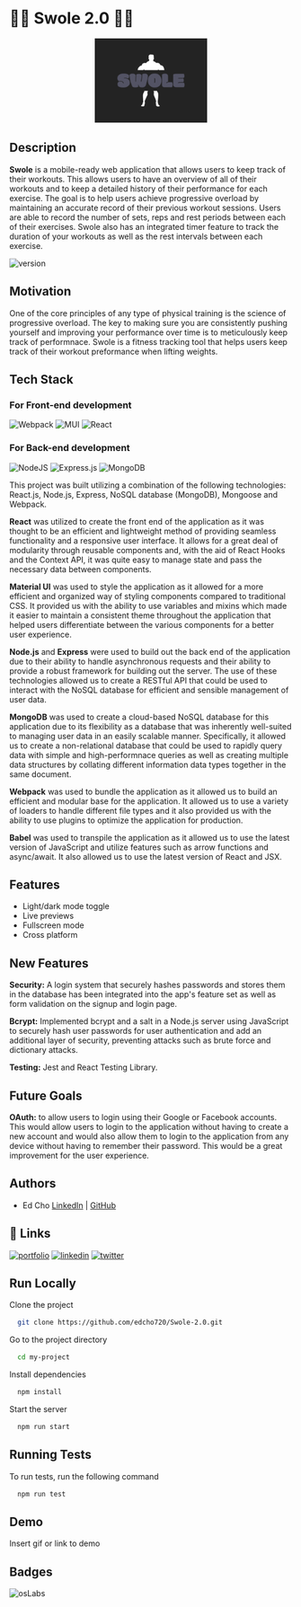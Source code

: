 
# 💪🏼 Swole 2.0 💪🏼

<center><img src="./media/swole-high-resolution-color-logo.png" width="200" height="150" id="readme-top"></center>

## Description

**Swole** is a mobile-ready web application that allows users to keep track of their workouts. This allows users to have an overview of all of their workouts and to keep a detailed history of their performance for each exercise. The goal is to help users achieve progressive overload by maintaining an accurate record of their previous workout sessions. Users are able to record the number of sets, reps and rest periods between each of their exercises. Swole also has an integrated timer feature to track the duration of your workouts as well as the rest intervals between each exercise.

![version](https://badgen.net/badge/version/v2.0.0)


## Motivation

One of the core principles of any type of physical training is the science of progressive overload. The key to making sure you are consistently pushing yourself and improving your performance over time is to meticulously keep track of performnace. Swole is a fitness tracking tool that helps users keep track of their workout preformance when lifting weights.

## Tech Stack

### For Front-end development

![Webpack](https://img.shields.io/badge/webpack-%238DD6F9.svg?style=for-the-badge&logo=webpack&logoColor=black)
![MUI](https://img.shields.io/badge/MUI-%230081CB.svg?style=for-the-badge&logo=mui&logoColor=white)
![React](https://img.shields.io/badge/react-%2320232a.svg?style=for-the-badge&logo=react&logoColor=%2361DAFB)

### For Back-end development

![NodeJS](https://img.shields.io/badge/node.js-6DA55F?style=for-the-badge&logo=node.js&logoColor=white)
![Express.js](https://img.shields.io/badge/express.js-%23404d59.svg?style=for-the-badge&logo=express&logoColor=%2361DAFB)
![MongoDB](https://img.shields.io/badge/MongoDB-%234ea94b.svg?style=for-the-badge&logo=mongodb&logoColor=white)

This project was built utilizing a combination of the following technologies: React.js, Node.js, Express, NoSQL database (MongoDB), Mongoose and Webpack.

**React** was utilized to create the front end of the application as it was thought to be an efficient and lightweight method of providing seamless functionality and a responsive user interface. It allows for a great deal of modularity through reusable components and, with the aid of React Hooks and the Context API, it was quite easy to manage state and pass the necessary data between components.

**Material UI** was used to style the application as it allowed for a more efficient and organized way of styling components compared to traditional CSS. It provided us with the ability to use variables and mixins which made it easier to maintain a consistent theme throughout the application that helped users differentiate between the various components for a better user experience.

**Node.js** and **Express** were used to build out the back end of the application due to their ability to handle asynchronous requests and their ability to provide a robust framework for building out the server. The use of these technologies allowed us to create a RESTful API that could be used to interact with the NoSQL database for efficient and sensible management of user data.

**MongoDB** was used to create a cloud-based NoSQL database for this application due to its flexibility as a database that was inherently well-suited to managing user data in an easily scalable manner. Specifically, it allowed us to create a non-relational database that could be used to rapidly query data with simple and high-performnace queries as well as creating multiple data structures by collating different information data types together in the same document.

**Webpack** was used to bundle the application as it allowed us to build an efficient and modular base for the application. It allowed us to use a variety of loaders to handle different file types and it also provided us with the ability to use plugins to optimize the application for production.

**Babel** was used to transpile the application as it allowed us to use the latest version of JavaScript and utilize features such as arrow functions and async/await. It also allowed us to use the latest version of React and JSX.

## Features

- Light/dark mode toggle
- Live previews
- Fullscreen mode
- Cross platform

## New Features

**Security:** A login system that securely hashes passwords and stores them in the database has been integrated into the app's feature set as well as form validation on the signup and login page.

**Bcrypt:** Implemented bcrypt and a salt in a Node.js server using JavaScript to securely hash user passwords for user authentication and add an additional layer of security, preventing attacks such as brute force and dictionary attacks.

**Testing:** Jest and React Testing Library.

## Future Goals

**OAuth:** to allow users to login using their Google or Facebook accounts. This would allow users to login to the application without having to create a new account and would also allow them to login to the application from any device without having to remember their password. This would be a great improvement for the user experience.

## Authors

- Ed Cho [LinkedIn](https://www.linkedin.com/in/edcho720/) | [GitHub](https://github.com/edcho720)

## 🔗 Links
[![portfolio](https://img.shields.io/badge/my_portfolio-000?style=for-the-badge&logo=ko-fi&logoColor=white)](https://zeusk8.io/)
[![linkedin](https://img.shields.io/badge/linkedin-0A66C2?style=for-the-badge&logo=linkedin&logoColor=white)](https://www.linkedin.com/in/edcho720)
[![twitter](https://img.shields.io/badge/twitter-1DA1F2?style=for-the-badge&logo=twitter&logoColor=white)](https://twitter.com/CyberHusky7)

## Run Locally

Clone the project

```bash
  git clone https://github.com/edcho720/Swole-2.0.git
```

Go to the project directory

```bash
  cd my-project
```

Install dependencies

```bash
  npm install
```

Start the server

```bash
  npm run start
```


## Running Tests

To run tests, run the following command

```bash
  npm run test
```

## Demo

Insert gif or link to demo

## Badges

![osLabs](https://badgen.net/badge/license/MIT)



